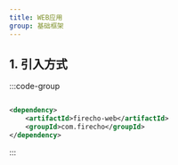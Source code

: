 ```yaml
---
title: WEB应用
group: 基础框架
---
```


## 1. 引入方式

:::code-group

```xml [pom.xml]

<dependency>
    <artifactId>firecho-web</artifactId>
    <groupId>com.firecho</groupId>
</dependency>
```

:::
